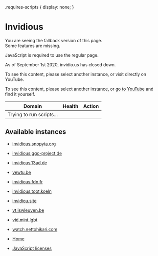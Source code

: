 .requires-scripts { display: none; }

Invidious
=========

You are seeing the fallback version of this page.  
Some features are missing.

JavaScript is required to use the regular page.

As of September 1st 2020, invidio.us has closed down.

To see this content, please select another instance, or visit directly on YouTube.

To see this content, please select another instance, or [go to YouTube](https://www.youtube.com/) and find it yourself.

| Domain | Health | Action |
| --- | --- | --- |
| Trying to run scripts... |     |     |

Available instances
-------------------

*   [invidious.snopyta.org](https://invidious.snopyta.org/)
*   [invidious.ggc-project.de](https://invidious.ggc-project.de/)
*   [invidious.13ad.de](https://invidious.13ad.de/)
*   [yewtu.be](https://yewtu.be/)
*   [invidious.fdn.fr](https://invidious.fdn.fr/)
*   [invidious.toot.koeln](https://invidious.toot.koeln/)
*   [invidiou.site](https://invidiou.site/)
*   [yt.iswleuven.be](https://yt.iswleuven.be/)
*   [vid.mint.lgbt](https://vid.mint.lgbt/)
*   [watch.nettohikari.com](https://watch.nettohikari.com/)

*   [Home](https://www.invidio.us/)
*   [JavaScript licenses](https://www.invidio.us/js-licenses.html)